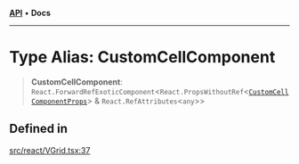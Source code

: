 [**API**](../../API.md) • **Docs**

***

# Type Alias: CustomCellComponent

> **CustomCellComponent**: `React.ForwardRefExoticComponent`\<`React.PropsWithoutRef`\<[`CustomCellComponentProps`](../interfaces/CustomCellComponentProps.md)\> & `React.RefAttributes`\<`any`\>\>

## Defined in

[src/react/VGrid.tsx:37](https://github.com/inokawa/virtua/blob/da030dacd100511f676477a3b0a55aed96ffd083/src/react/VGrid.tsx#L37)
